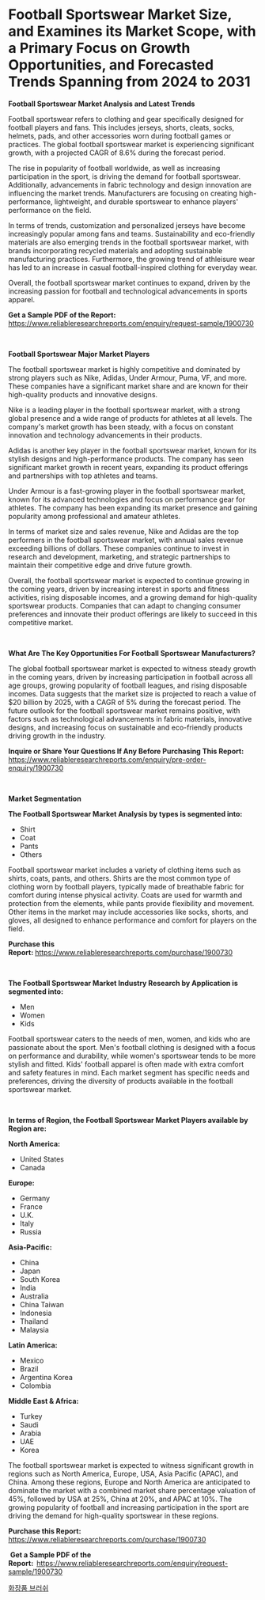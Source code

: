 <p><h1>Football Sportswear Market Size, and Examines its Market Scope, with a Primary Focus on Growth Opportunities, and Forecasted Trends Spanning from 2024 to 2031</h1></p><p><strong>Football Sportswear Market Analysis and Latest Trends</strong></p>
<p><p>Football sportswear refers to clothing and gear specifically designed for football players and fans. This includes jerseys, shorts, cleats, socks, helmets, pads, and other accessories worn during football games or practices. The global football sportswear market is experiencing significant growth, with a projected CAGR of 8.6% during the forecast period. </p><p>The rise in popularity of football worldwide, as well as increasing participation in the sport, is driving the demand for football sportswear. Additionally, advancements in fabric technology and design innovation are influencing the market trends. Manufacturers are focusing on creating high-performance, lightweight, and durable sportswear to enhance players' performance on the field.</p><p>In terms of trends, customization and personalized jerseys have become increasingly popular among fans and teams. Sustainability and eco-friendly materials are also emerging trends in the football sportswear market, with brands incorporating recycled materials and adopting sustainable manufacturing practices. Furthermore, the growing trend of athleisure wear has led to an increase in casual football-inspired clothing for everyday wear.</p><p>Overall, the football sportswear market continues to expand, driven by the increasing passion for football and technological advancements in sports apparel.</p></p>
<p><strong>Get a Sample PDF of the Report:&nbsp;</strong> <a href="https://www.reliableresearchreports.com/enquiry/request-sample/1900730">https://www.reliableresearchreports.com/enquiry/request-sample/1900730</a></p>
<p>&nbsp;</p>
<p><strong>Football Sportswear Major Market Players</strong></p>
<p><p>The football sportswear market is highly competitive and dominated by strong players such as Nike, Adidas, Under Armour, Puma, VF, and more. These companies have a significant market share and are known for their high-quality products and innovative designs.</p><p>Nike is a leading player in the football sportswear market, with a strong global presence and a wide range of products for athletes at all levels. The company's market growth has been steady, with a focus on constant innovation and technology advancements in their products.</p><p>Adidas is another key player in the football sportswear market, known for its stylish designs and high-performance products. The company has seen significant market growth in recent years, expanding its product offerings and partnerships with top athletes and teams.</p><p>Under Armour is a fast-growing player in the football sportswear market, known for its advanced technologies and focus on performance gear for athletes. The company has been expanding its market presence and gaining popularity among professional and amateur athletes.</p><p>In terms of market size and sales revenue, Nike and Adidas are the top performers in the football sportswear market, with annual sales revenue exceeding billions of dollars. These companies continue to invest in research and development, marketing, and strategic partnerships to maintain their competitive edge and drive future growth.</p><p>Overall, the football sportswear market is expected to continue growing in the coming years, driven by increasing interest in sports and fitness activities, rising disposable incomes, and a growing demand for high-quality sportswear products. Companies that can adapt to changing consumer preferences and innovate their product offerings are likely to succeed in this competitive market.</p></p>
<p>&nbsp;</p>
<p><strong>What Are The Key Opportunities For Football Sportswear Manufacturers?</strong></p>
<p><p>The global football sportswear market is expected to witness steady growth in the coming years, driven by increasing participation in football across all age groups, growing popularity of football leagues, and rising disposable incomes. Data suggests that the market size is projected to reach a value of $20 billion by 2025, with a CAGR of 5% during the forecast period. The future outlook for the football sportswear market remains positive, with factors such as technological advancements in fabric materials, innovative designs, and increasing focus on sustainable and eco-friendly products driving growth in the industry.</p></p>
<p><strong>Inquire or Share Your Questions If Any Before Purchasing This Report:</strong> <a href="https://www.reliableresearchreports.com/enquiry/pre-order-enquiry/1900730">https://www.reliableresearchreports.com/enquiry/pre-order-enquiry/1900730</a></p>
<p>&nbsp;</p>
<p><strong>Market Segmentation</strong></p>
<p><strong>The Football Sportswear Market Analysis by types is segmented into:</strong></p>
<p><ul><li>Shirt</li><li>Coat</li><li>Pants</li><li>Others</li></ul></p>
<p><p>Football sportswear market includes a variety of clothing items such as shirts, coats, pants, and others. Shirts are the most common type of clothing worn by football players, typically made of breathable fabric for comfort during intense physical activity. Coats are used for warmth and protection from the elements, while pants provide flexibility and movement. Other items in the market may include accessories like socks, shorts, and gloves, all designed to enhance performance and comfort for players on the field.</p></p>
<p><strong>Purchase this Report:&nbsp;</strong><a href="https://www.reliableresearchreports.com/purchase/1900730">https://www.reliableresearchreports.com/purchase/1900730</a></p>
<p>&nbsp;</p>
<p><strong>The Football Sportswear Market Industry Research by Application is segmented into:</strong></p>
<p><ul><li>Men</li><li>Women</li><li>Kids</li></ul></p>
<p><p>Football sportswear caters to the needs of men, women, and kids who are passionate about the sport. Men's football clothing is designed with a focus on performance and durability, while women's sportswear tends to be more stylish and fitted. Kids' football apparel is often made with extra comfort and safety features in mind. Each market segment has specific needs and preferences, driving the diversity of products available in the football sportswear market.</p></p>
<p>&nbsp;</p>
<p><strong>In terms of Region, the Football Sportswear Market Players available by Region are:</strong></p>
<p>
    <p> <strong> North America: </strong>
        <ul>
            <li>United States</li>
            <li>Canada</li>
        </ul>
        </p> 
    <p> <strong> Europe: </strong>
        <ul>
            <li>Germany</li>
            <li>France</li>
            <li>U.K.</li>
            <li>Italy</li>
            <li>Russia</li>
        </ul>
        </p> 
    <p> <strong> Asia-Pacific: </strong>
        <ul>
            <li>China</li>
            <li>Japan</li>
            <li>South Korea</li>
            <li>India</li>
            <li>Australia</li>
            <li>China Taiwan</li>
            <li>Indonesia</li>
            <li>Thailand</li>
            <li>Malaysia</li>
        </ul>
        </p> 
    <p> <strong> Latin America: </strong>
        <ul>
            <li>Mexico</li>
            <li>Brazil</li>
            <li>Argentina Korea</li>
            <li>Colombia</li>
        </ul>
        </p> 
    <p> <strong> Middle East & Africa: </strong>
        <ul>
            <li>Turkey</li>
            <li>Saudi</li>
            <li>Arabia</li>
            <li>UAE</li>
            <li>Korea</li>
        </ul>
    </p>
    </p>
<p><p>The football sportswear market is expected to witness significant growth in regions such as North America, Europe, USA, Asia Pacific (APAC), and China. Among these regions, Europe and North America are anticipated to dominate the market with a combined market share percentage valuation of 45%, followed by USA at 25%, China at 20%, and APAC at 10%. The growing popularity of football and increasing participation in the sport are driving the demand for high-quality sportswear in these regions.</p></p>
<p><strong>Purchase this Report: </strong><a href="https://www.reliableresearchreports.com/purchase/1900730">https://www.reliableresearchreports.com/purchase/1900730</a></p>
<p>&nbsp;<strong>Get a Sample PDF of the Report:&nbsp;&nbsp;</strong><a href="https://www.reliableresearchreports.com/enquiry/request-sample/1900730">https://www.reliableresearchreports.com/enquiry/request-sample/1900730</a></p>
<p><strong></strong></p>
<p><p><a href="https://github.com/mpodehpw07370073/Market-Research-Report-List-1/blob/main/92814185517.md">화장품 브러쉬</a></p></p>
